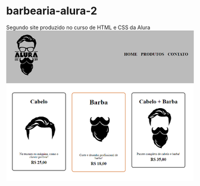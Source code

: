 # barbearia-alura-2
Segundo site produzido no curso de HTML e CSS da Alura
![Site](https://github.com/DimitriMll/barbearia-alura-2/blob/main/barbearia2.PNG)
